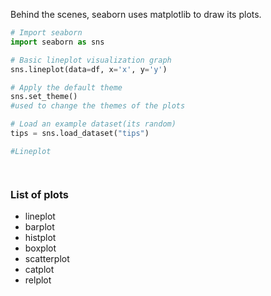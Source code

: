 Behind the scenes, seaborn uses matplotlib to draw its plots.
```python
# Import seaborn
import seaborn as sns

# Basic lineplot visualization graph
sns.lineplot(data=df, x='x', y='y')

# Apply the default theme
sns.set_theme()
#used to change the themes of the plots

# Load an example dataset(its random)
tips = sns.load_dataset("tips")

#Lineplot




```
### List of plots
- lineplot
- barplot
- histplot
- boxplot
- scatterplot
- catplot
- relplot